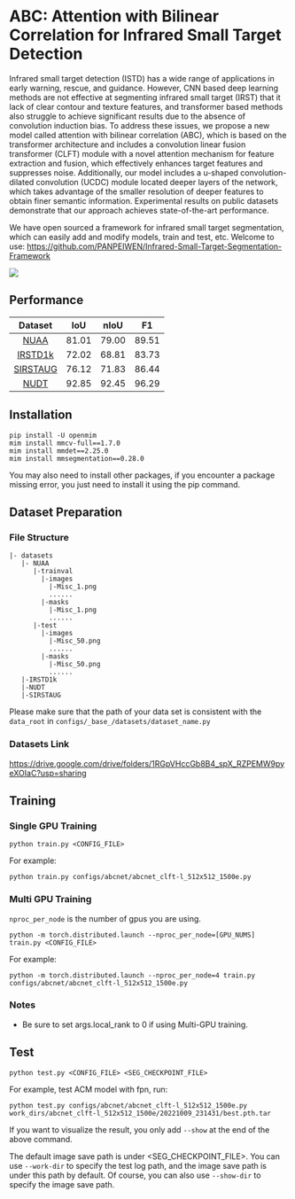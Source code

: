 # ABC: Attention with Bilinear Correlation for Infrared Small Target Detection
Infrared small target detection (ISTD) has a wide range of applications in early warning, rescue, and guidance. However, CNN based deep learning methods are not effective at segmenting infrared small target (IRST) that it lack of clear contour and texture features, and transformer based methods also struggle to achieve significant results due to the absence of convolution induction bias. To address these issues, we propose a new model called attention with bilinear correlation (ABC), which is based on the transformer architecture and includes a convolution linear fusion transformer (CLFT) module with a novel attention mechanism for feature extraction and fusion, which effectively enhances target features and suppresses noise. Additionally, our model includes a u-shaped convolution-dilated convolution (UCDC) module located deeper layers of the network, which takes advantage of the smaller resolution of deeper features to obtain finer semantic information. Experimental results on public datasets demonstrate that our approach achieves state-of-the-art performance.

We have open sourced a framework for infrared small target segmentation, which can easily add and modify models, train and test, etc. Welcome to use: https://github.com/PANPEIWEN/Infrared-Small-Target-Segmentation-Framework

![](imgs/FULLcolt.jpg)
## Performance
| **Dataset** | **IoU** | **nIoU** | **F1** |
|:-----------:|:-------:|:--------:|:------:|
|    [NUAA](https://openaccess.thecvf.com/content/WACV2021/papers/Dai_Asymmetric_Contextual_Modulation_for_Infrared_Small_Target_Detection_WACV_2021_paper.pdf)     |  81.01  |  79.00   | 89.51  |
|   [IRSTD1k](https://openaccess.thecvf.com/content/CVPR2022/papers/Zhang_ISNet_Shape_Matters_for_Infrared_Small_Target_Detection_CVPR_2022_paper.pdf)   |  72.02  |  68.81   | 83.73  |
|  [SIRSTAUG](https://arxiv.org/pdf/2111.03580.pdf)   |  76.12  |  71.83   | 86.44  |
|     [NUDT](https://ieeexplore.ieee.org/stamp/stamp.jsp?arnumber=9864119)    |  92.85  |  92.45   | 96.29  |

## Installation
```angular2html
pip install -U openmim
mim install mmcv-full==1.7.0
mim install mmdet==2.25.0
mim install mmsegmentation==0.28.0
```
You may also need to install other packages, if you encounter a package missing error, you just need to install it using the pip command.
## Dataset Preparation
### File Structure
```angular2html
|- datasets
   |- NUAA
      |-trainval
        |-images
          |-Misc_1.png
          ......
        |-masks
          |-Misc_1.png
          ......
      |-test
        |-images
          |-Misc_50.png
          ......
        |-masks
          |-Misc_50.png
          ......
   |-IRSTD1k
   |-NUDT
   |-SIRSTAUG

```
Please make sure that the path of your data set is consistent with the `data_root` in `configs/_base_/datasets/dataset_name.py`
### Datasets Link
https://drive.google.com/drive/folders/1RGpVHccGb8B4_spX_RZPEMW9pyeXOIaC?usp=sharing

## Training
### Single GPU Training

```
python train.py <CONFIG_FILE>
```

For example:

```
python train.py configs/abcnet/abcnet_clft-l_512x512_1500e.py
```

### Multi GPU Training

```nproc_per_node``` is the number of gpus you are using.

```
python -m torch.distributed.launch --nproc_per_node=[GPU_NUMS] train.py <CONFIG_FILE>
```

For example:

```
python -m torch.distributed.launch --nproc_per_node=4 train.py configs/abcnet/abcnet_clft-l_512x512_1500e.py
```

### Notes
* Be sure to set args.local_rank to 0 if using Multi-GPU training.

## Test

```
python test.py <CONFIG_FILE> <SEG_CHECKPOINT_FILE>
```

For example, test ACM model with fpn, run:

```
python test.py configs/abcnet/abcnet_clft-l_512x512_1500e.py work_dirs/abcnet_clft-l_512x512_1500e/20221009_231431/best.pth.tar
```

If you want to visualize the result, you only add ```--show``` at the end of the above command.

The default image save path is under <SEG_CHECKPOINT_FILE>. You can use `--work-dir` to specify the test log path, and the image save path is under this path by default. Of course, you can also use `--show-dir` to specify the image save path.



